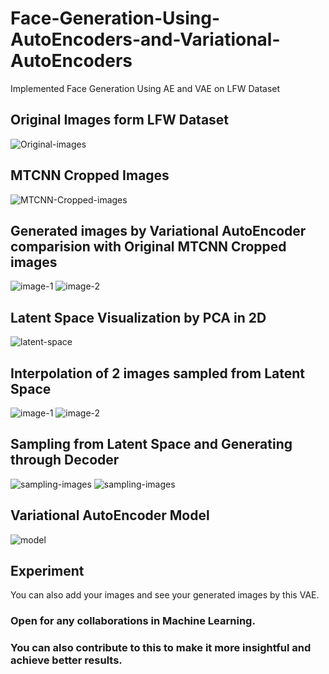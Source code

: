 # Face-Generation-Using-AutoEncoders-and-Variational-AutoEncoders
Implemented Face Generation Using AE and VAE on LFW Dataset

## Original Images form LFW Dataset
![Original-images](results/original-images/original-images.png)

## MTCNN Cropped Images
![MTCNN-Cropped-images](results/MTCNN-cropped/mtcnn-cropped-images.png)

## Generated images by Variational AutoEncoder comparision with Original MTCNN Cropped images
![image-1](results/generation-comparision/image-1.png)
![image-2](results/generation-comparision/image-2.png)

## Latent Space Visualization by PCA in 2D
![latent-space](results/latent-space-2d/latent-space.png)

## Interpolation of 2 images sampled from Latent Space
![image-1](results/interpolation/image-1.png)
![image-2](results/interpolation/image-2.png)

## Sampling from Latent Space and Generating through Decoder
![sampling-images](results/sampling/sampling-1.png)
![sampling-images](results/sampling/sampling.png)

## Variational AutoEncoder Model
![model](results/model/model.png)

## Experiment
You can also add your images and see your generated images by this VAE.

### Open for any collaborations in Machine Learning.

### You can also contribute to this to make it more insightful and achieve better results.
